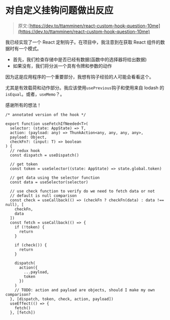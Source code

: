 # 对自定义挂钩问题做出反应

> 原文:[https://dev.to/ttamminen/react-custom-hook-question-10me](https://dev.to/ttamminen/react-custom-hook-question-10me)

我已经实现了一个 React 定制钩子。在项目中，我注意到在获取 React 组件的数据时有一个模式。

*   首先，我们检查存储中是否已经有数据(函数中的选择器将给出数据)
*   如果没有，我们将分派一个具有令牌和参数的动作

因为这是应用程序的一个重要部分，我想有钩子经验的人可能会看看这个。

尤其是有效载荷和动作部分。我应该使用`usePrevious`钩子和使用来自 lodash 的`isEqual`。或者，`useMemo`？。

感谢所有的想法！

```
/* annotated version of the hook */

export function useFetchIfNeeded<T>(
  selector: (state: AppState) => T,
  action: (payload: any) => ThunkAction<any, any, any, any>,
  payload: Object,
  checkFn?: (input: T) => boolean
) {
  // redux hook
  const dispatch = useDispatch()

  // get token
  const token = useSelector((state: AppState) => state.global.token)

  // get data using the selector function
  const data = useSelector(selector)

  // use check function to verify do we need to fetch data or not
  // default is null comparison
  const check = useCallback(() => (checkFn ? checkFn(data) : data !== null), [
    checkFn,
    data
  ])
  const fetch = useCallback(() => {
    if (!token) {
      return
    }

    if (check()) {
      return
    }

    dispatch(
      action({
        ...payload,
        token
      })
    )
    // TODO: action and payload are objects, should I make my own comparison?
  }, [dispatch, token, check, action, payload])
  useEffect(() => {
    fetch()
  }, [fetch]) 
```